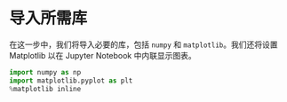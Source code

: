 # 导入所需库

在这一步中，我们将导入必要的库，包括 `numpy` 和 `matplotlib`。我们还将设置 Matplotlib 以在 Jupyter Notebook 中内联显示图表。

```python
import numpy as np
import matplotlib.pyplot as plt
%matplotlib inline
```
